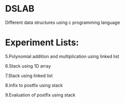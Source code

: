 # DSLAB 
Different data structures using c programming language 
# Experiment Lists: 
5.Polynomial addition and multiplication using linked list  
 
6.Stack using 1D array 

7.Stack using linked list 

8.Infix to postfix using stack  

9.Evaluation of postfix using stack




